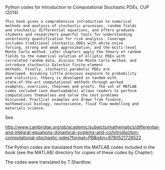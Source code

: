 Python codes for Introduction to Computational Stochastic PDEs,
CUP (2014)


    This book gives a comprehensive introduction to numerical
    methods and analysis of stochastic processes, random fields
    and stochastic differential equations, and offers graduate
    students and researchers powerful tools for understanding
    uncertainty quantification for risk analysis. Coverage
    includes traditional stochastic ODEs with white noise
    forcing, strong and weak approximation, and the multi-level
    Monte Carlo method. Later chapters apply the theory of random
    fields to the numerical solution of elliptic PDEs with
    correlated random data, discuss the Monte Carlo method, and
    introduce stochastic Galerkin finite-element
    methods. Finally, stochastic parabolic PDEs are
    developed. Assuming little previous exposure to probability
    and statistics, theory is developed in tandem with
    state-of-the-art computational methods through worked
    examples, exercises, theorems and proofs. The set of MATLAB
    codes included (and downloadable) allows readers to perform
    computations themselves and solve the test problems
    discussed. Practical examples are drawn from finance,
    mathematical biology, neuroscience, fluid flow modelling and
    materials science.

See

http://www.cambridge.org/gb/academic/subjects/mathematics/differential-and-integral-equations-dynamical-systems-and-co/introduction-computational-stochastic-pdes?format=PB&isbn=9780521728522


The Python codes are translated from the MATLAB codes included in
the book (see the MATLAB/ directory for copies of these codes by Chapter).


The codes were translated by T.Shardlow.

